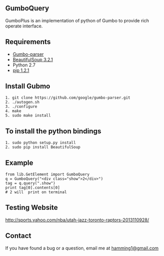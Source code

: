 
GumboQuery
------------
GumboPlus is an implementation of python of Gumbo to provide rich operate interface.

## Requirements
* [Gumbo-parser][1]
* [BeautifulSoup 3.2.1][2]
* Python 2.7
* [pip 1.2.1][3]

## Install Gubmo

    1. git clone https://github.com/google/gumbo-parser.git      
    2. ./autogen.sh 
    3. ./configure      
    4. make 
    5. sudo make install    
    
## To install the python bindings 
    
    1. sudo python setup.py install
    2. sudo pip install BeautifulSoup
    
## Example

    from lib.GetElement import GumboQuery
    q = GumboQuery("<div class="show">2</div>")
    tag = q.query(".show")
    print tag[0].contents[0]
    # 2 will  print on terminal
    
## Testing Website
http://sports.yahoo.com/nba/utah-jazz-toronto-raptors-2013110928/


## Contact
If you have found a bug or a question, email me at <hamming1@gmail.com>


  [1]: https://github.com/google/gumbo-parser
  [2]: http://www.crummy.com/software/BeautifulSoup/
  [3]: https://pypi.python.org/pypi/pip
